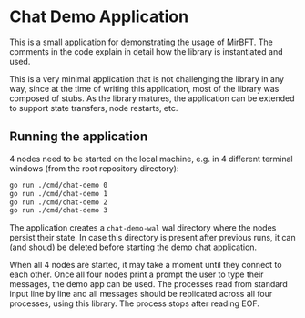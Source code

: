# Chat Demo Application

This is a small application for demonstrating the usage of MirBFT.
The comments in the code explain in detail how the library is instantiated and used.

This is a very minimal application that is not challenging the library in any way,
since at the time of writing this application, most of the library was composed of stubs.
As the library matures, the application can be extended to support state transfers, node restarts, etc.

## Running the application

4 nodes need to be started on the local machine, e.g. in 4 different terminal windows (from the root repository directory):

```bash
go run ./cmd/chat-demo 0
go run ./cmd/chat-demo 1
go run ./cmd/chat-demo 2
go run ./cmd/chat-demo 3
```

The application creates a `chat-demo-wal` wal directory where the nodes persist their state.
In case this directory is present after previous runs,
it can (and shoud) be deleted before starting the demo chat application.

When all 4 nodes are started, it may take a moment until they connect to each other.
Once all four nodes print a prompt the user to type their messages, the demo app can be used.
The processes read from standard input line by line
and all messages should be replicated across all four processes, using this library.
The process stops after reading EOF.
